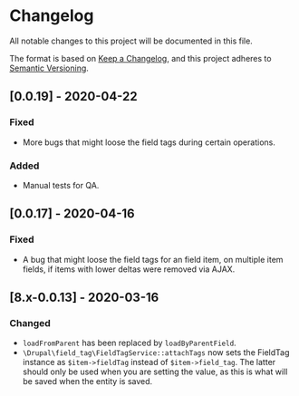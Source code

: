 # Changelog
All notable changes to this project will be documented in this file.

The format is based on [Keep a Changelog](https://keepachangelog.com/en/1.0.0/),
and this project adheres to [Semantic Versioning](https://semver.org/spec/v2.0.0.html).

## [0.0.19] - 2020-04-22
  
### Fixed
- More bugs that might loose the field tags during certain operations.

### Added
- Manual tests for QA.
   
## [0.0.17] - 2020-04-16
  
### Fixed
- A bug that might loose the field tags for an field item, on multiple item fields, if items with lower deltas were removed via AJAX.
   
## [8.x-0.0.13] - 2020-03-16
### Changed
- `loadFromParent` has been replaced by `loadByParentField`.
- `\Drupal\field_tag\FieldTagService::attachTags` now sets the FieldTag instance as `$item->fieldTag` instead of `$item->field_tag`.  The latter should only be used when you are setting the value, as this is what will be saved when the entity is saved.
